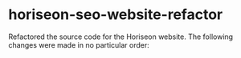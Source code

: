 # horiseon-seo-website-refactor
Refactored the source code for the Horiseon website. The following changes were made in no particular order:
